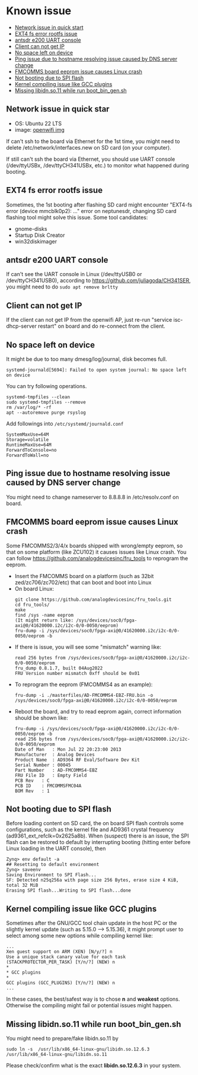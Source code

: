 # Known issue

- [Network issue in quick start](#Network-issue-in-quick-start)
- [EXT4 fs error rootfs issue](#EXT4-fs-error-rootfs-issue)
- [antsdr e200 UART console](#antsdr-e200-UART-console)
- [Client can not get IP](#Client-can-not-get-IP)
- [No space left on device](#No-space-left-on-device)
- [Ping issue due to hostname resolving issue caused by DNS server change](#Ping-issue-due-to-hostname-resolving-issue-caused-by-DNS-server-change)
- [FMCOMMS board eeprom issue causes Linux crash](#FMCOMMS-board-eeprom-issue-causes-Linux-crash)
- [Not booting due to SPI flash](#Not-booting-due-to-SPI-flash)
- [Kernel compiling issue like GCC plugins](#Kernel-compiling-issue-like-GCC-plugins)
- [Missing libidn.so.11 while run boot_bin_gen.sh](#Missing-libidn.so.11-while-run-boot_bin_gen.sh)

## Network issue in quick star

- OS: Ubuntu 22 LTS
- image: [openwifi img](https://drive.google.com/file/d/1fb8eJGJAntOciCiGFVLfQs7m7ucRtSWD/view?usp=share_link)

If can't ssh to the board via Ethernet for the 1st time, you might need to delete /etc/network/interfaces.new on SD card (on your computer).

If still can't ssh the board via Ethernet, you should use UART console (/dev/ttyUSBx, /dev/ttyCH341USBx, etc.) to monitor what happened during booting.

## EXT4 fs error rootfs issue

Sometimes, the 1st booting after flashing SD card might encounter "EXT4-fs error (device mmcblk0p2): ..." error on neptunesdr, changing SD card flashing tool might solve this issue. Some tool candidates:
- gnome-disks
- Startup Disk Creator
- win32diskimager

## antsdr e200 UART console

If can't see the UART console in Linux (/dev/ttyUSB0 or /dev/ttyCH341USB0), according to https://github.com/juliagoda/CH341SER, you might need to do `sudo apt remove brltty`

## Client can not get IP

If the client can not get IP from the openwifi AP, just re-run "service isc-dhcp-server restart" on board and do re-connect from the client.

## No space left on device
It might be due to too many dmesg/log/journal, disk becomes full. 
```
systemd-journald[5694]: Failed to open system journal: No space left on device
```
You can try following operations.
```
systemd-tmpfiles --clean
sudo systemd-tmpfiles --remove
rm /var/log/* -rf
apt --autoremove purge rsyslog
```
Add followings into `/etc/systemd/journald.conf`
```
SystemMaxUse=64M
Storage=volatile
RuntimeMaxUse=64M
ForwardToConsole=no
ForwardToWall=no
```

## Ping issue due to hostname resolving issue caused by DNS server change

You might need to change nameserver to 8.8.8.8 in /etc/resolv.conf on board.

## FMCOMMS board eeprom issue causes Linux crash

Some FMCOMMS2/3/4/x boards shipped with wrong/empty eeprom, so that on some platform (like ZCU102) it causes issues like Linux crash. You can follow https://github.com/analogdevicesinc/fru_tools to reprogram the eeprom.
- Insert the FMCOMMS board on a platform (such as 32bit zed/zc706/zc702/etc) that can boot and boot into Linux
- On board Linux:
  ```
  git clone https://github.com/analogdevicesinc/fru_tools.git
  cd fru_tools/
  make
  find /sys -name eeprom
  (It might return like: /sys/devices/soc0/fpga-axi@0/41620000.i2c/i2c-0/0-0050/eeprom)
  fru-dump -i /sys/devices/soc0/fpga-axi@0/41620000.i2c/i2c-0/0-0050/eeprom -b
  ```
- If there is issue, you will see some "mismatch" warning like:
  ```
  read 256 bytes from /sys/devices/soc0/fpga-axi@0/41620000.i2c/i2c-0/0-0050/eeprom
  fru_dump 0.8.1.7, built 04Aug2022
  FRU Version number mismatch 0xff should be 0x01
  ```
- To reprogram the eeprom (FMCOMMS4 as an example):
  ```
  fru-dump -i ./masterfiles/AD-FMCOMMS4-EBZ-FRU.bin -o /sys/devices/soc0/fpga-axi@0/41620000.i2c/i2c-0/0-0050/eeprom
  ```
- Reboot the board, and try to read eeprom again, correct information should be shown like:
  ```
  fru-dump -i /sys/devices/soc0/fpga-axi@0/41620000.i2c/i2c-0/0-0050/eeprom -b
  read 256 bytes from /sys/devices/soc0/fpga-axi@0/41620000.i2c/i2c-0/0-0050/eeprom
  Date of Man	: Mon Jul 22 20:23:00 2013
  Manufacturer	: Analog Devices
  Product Name	: AD9364 RF Eval/Software Dev Kit
  Serial Number	: 00045
  Part Number	: AD-FMCOMMS4-EBZ
  FRU File ID	: Empty Field
  PCB Rev 	: C
  PCB ID  	: FMCOMMSFMC04A
  BOM Rev 	: 1
  ```

## Not booting due to SPI flash

Before loading content on SD card, the on board SPI flash controls some configurations, such as the kernel file and AD9361 crystal frequency (ad9361_ext_refclk=0x2625a8b). When (suspect) there is an issue, the SPI flash can be restored to default by interrupting booting (hitting enter before Linux loading in the UART console), then
```
Zynq> env default -a
## Resetting to default environment
Zynq> saveenv
Saving Environment to SPI Flash...
SF: Detected n25q256a with page size 256 Bytes, erase size 4 KiB, total 32 MiB
Erasing SPI flash...Writing to SPI flash...done
```

## Kernel compiling issue like GCC plugins

Sometimes after the GNU/GCC tool chain update in the host PC or the slightly kernel update (such as 5.15.0 --> 5.15.36), it might prompt user to select among some new options while compiling kernel like:
```
...
Xen guest support on ARM (XEN) [N/y/?] n
Use a unique stack canary value for each task (STACKPROTECTOR_PER_TASK) [Y/n/?] (NEW) n
*
* GCC plugins
*
GCC plugins (GCC_PLUGINS) [Y/n/?] (NEW) n
...
```
In these cases, the best/safest way is to chose **n** and **weakest** options. Otherwise the compiling might fail or potential issues might happen.

## Missing libidn.so.11 while run boot_bin_gen.sh

You might need to prepare/fake libidn.so.11 by
```
sudo ln -s  /usr/lib/x86_64-linux-gnu/libidn.so.12.6.3 /usr/lib/x86_64-linux-gnu/libidn.so.11
```
Please check/confirm what is the exact **libidn.so.12.6.3** in your system.
